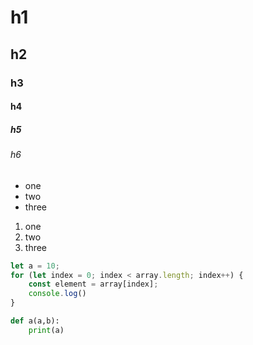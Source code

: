 # h1
## h2
### h3
#### h4
##### h5
###### h6

- one
- two
- three

1. one
1. two
1. three


```javascript
let a = 10;
for (let index = 0; index < array.length; index++) {
    const element = array[index];
    console.log()
}
````


````python
def a(a,b):
    print(a)
````
